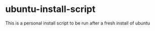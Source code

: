 # ubuntu-install-script
This is a personal install script to be run after a fresh install of ubuntu
